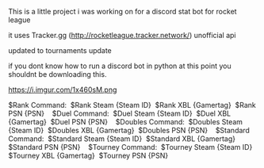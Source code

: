 This is a little project i was working on for a discord stat bot for rocket league

it uses Tracker.gg (http://rocketleague.tracker.network/) unofficial api

updated to tournaments update

if you dont know how to run a discord bot in python at this point you shouldnt be downloading this.


https://i.imgur.com/1x460sM.png




$Rank Command:&nbsp;
$Rank Steam {Steam ID}&nbsp;
$Rank XBL {Gamertag}&nbsp;
$Rank PSN {PSN}&nbsp;
&nbsp;
$Duel Command:&nbsp;
$Duel Steam {Steam ID}&nbsp;
$Duel XBL {Gamertag}&nbsp;
$Duel PSN {PSN}&nbsp;
&nbsp;
$Doubles Command:&nbsp;
$Doubles Steam {Steam ID}&nbsp;
$Doubles XBL {Gamertag}&nbsp;
$Doubles PSN {PSN}&nbsp;
&nbsp;
$Standard Command:&nbsp;
$Standard Steam {Steam ID}&nbsp;
$Standard XBL {Gamertag}&nbsp;
$Standard PSN {PSN}&nbsp;
&nbsp;
$Tourney Command:&nbsp;
$Tourney Steam {Steam ID}&nbsp;
$Tourney XBL {Gamertag}&nbsp;
$Tourney PSN {PSN}&nbsp;
